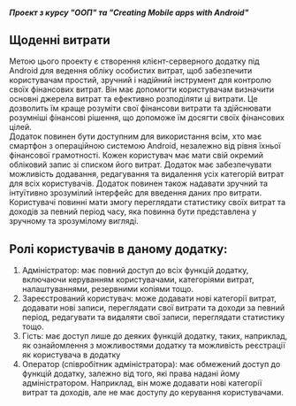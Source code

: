 ##### Проект з курсу "ООП" та "Creating Mobile apps with Android"
## Щоденні витрати
Метою цього проекту є створення клієнт-серверного додатку під Android для ведення обліку особистих витрат, щоб забезпечити користувачам простий, зручний і надійний інструмент для контролю своїх фінансових витрат. Він має допомогти користувачам визначити основні джерела витрат та ефективно розподіляти ці витрати. Це дозволить їм краще розуміти свої фінансови витрати та здійснювати розумніші фінансові рішення, що допоможе їм досягти своїх фінансових цілей.  
Додаток повинен бути доступним для використання всім, хто має смартфон з операційною системою Android, незалежно від рівня їхньої фінансової грамотності. Кожен користувач має мати свій окремий обліковий запис зі списком його витрат. Додаток має забезпечувати можливість додавання, редагування та видалення усіх категорій витрат для всіх користувачів. Додаток повинен також надавати зручний та інтуїтивно зрозумілий інтерфейс для введення даних про витрати. Користувачі повинні мати змогу переглядати статистику своїх витрат та доходів за певний період часу, яка повинна бути представлена у зручному та зрозумілому вигляді.

## Ролі користувачів в даному додатку:
1.	Адміністратор: має повний доступ до всіх функцій додатку, включаючи керуванням користувачами, категоріями витрат, налаштуваннями, резервними копіями тощо. 
2.	Зареєстрований користувач: може додавати нові категорії витрат, додавати нові записи, переглядати свої витрати та доходи за певний період, редагувати та видаляти свої записи, переглядати статистику тощо.
3.	Гість: має доступ лише до деяких функцій додатку, таких, наприклад, як ознайомлення з можливостями додатку та можливість реєстрації як користувача в додатку
4.	Оператор (співробітник адміністратора): має обмежений доступ до функцій додатку, залежно від того, які права надані йому адміністратором. Наприклад, він може додавати нові категорії витрат та доходів, але не має доступу до керування користувачами.
